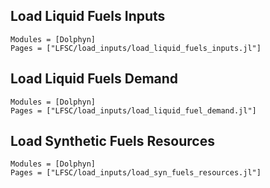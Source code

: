 ## Load Liquid Fuels Inputs
```@autodocs
Modules = [Dolphyn]
Pages = ["LFSC/load_inputs/load_liquid_fuels_inputs.jl"]
```

## Load Liquid Fuels Demand
```@autodocs
Modules = [Dolphyn]
Pages = ["LFSC/load_inputs/load_liquid_fuel_demand.jl"]
```

## Load Synthetic Fuels Resources
```@autodocs
Modules = [Dolphyn]
Pages = ["LFSC/load_inputs/load_syn_fuels_resources.jl"]
```

